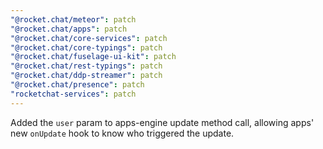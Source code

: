 ```yaml
---
"@rocket.chat/meteor": patch
"@rocket.chat/apps": patch
"@rocket.chat/core-services": patch
"@rocket.chat/core-typings": patch
"@rocket.chat/fuselage-ui-kit": patch
"@rocket.chat/rest-typings": patch
"@rocket.chat/ddp-streamer": patch
"@rocket.chat/presence": patch
"rocketchat-services": patch
---
```


Added the `user` param to apps-engine update method call, allowing apps' new `onUpdate` hook to know who triggered the update.
